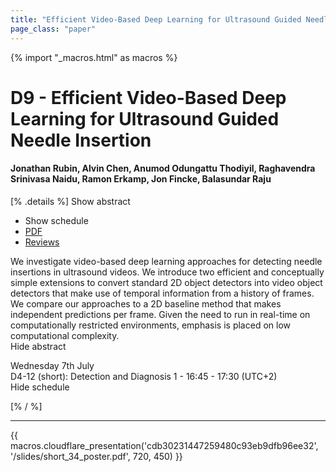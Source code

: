 ```yaml
---
title: "Efficient Video-Based Deep Learning for Ultrasound Guided Needle Insertion"
page_class: "paper"
---
```


{% import "_macros.html" as macros %}

# D9 - Efficient Video-Based Deep Learning for Ultrasound Guided Needle Insertion

#### Jonathan Rubin, Alvin Chen, Anumod Odungattu Thodiyil, Raghavendra Srinivasa Naidu, Ramon Erkamp, Jon Fincke, Balasundar Raju

[% .details %]
<a class="toggle_visibility" data-selector=".abstract" data-level="3">Show abstract</a>
- <a class="toggle_visibility" data-selector=".schedule" data-level="3">Show schedule</a>
- <a href="https://openreview.net/pdf?id=dVUHL5QhDhL">PDF</a>
- <a href="https://openreview.net/forum?id=dVUHL5QhDhL">Reviews</a>

<p>
    <span class="abstract">
        We investigate video-based deep learning approaches for detecting needle insertions in ultrasound videos. We introduce two efficient and conceptually simple extensions to convert standard 2D object detectors into video object detectors that make use of temporal information from a history of frames. We compare our approaches to a 2D baseline method that makes independent predictions per frame. Given the need to run in real-time on computationally restricted environments, emphasis is placed on low computational complexity.
        <br>
        <span class="actions"><a class="toggle_visibility" data-level="2">Hide abstract</a></span>
    </span>
</p>

<p>
    <span class="schedule">
         Wednesday 7th July<br>D4-12 (short): Detection and Diagnosis 1 - 16:45 - 17:30 (UTC+2)
        <br>
        <span class="actions"><a class="toggle_visibility" data-level="2">Hide schedule</a></span>
    </span>
</p>

[% / %]


---

{{ macros.cloudflare_presentation('cdb30231447259480c93eb9dfb96ee32', '/slides/short_34_poster.pdf', 720, 450) }}

